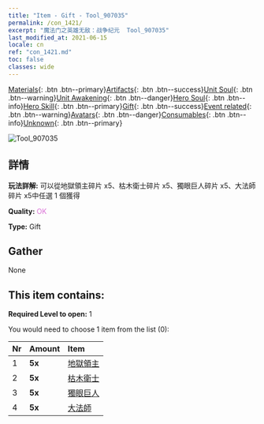 ```yaml
---
title: "Item - Gift - Tool_907035"
permalink: /con_1421/
excerpt: "魔法门之英雄无敌：战争纪元  Tool_907035"
last_modified_at: 2021-06-15
locale: cn
ref: "con_1421.md"
toc: false
classes: wide
---
```

 [Materials](/ItemsCN/){: .btn .btn--primary}[Artifacts](/ItemsCN/Artifacts/){: .btn .btn--success}[Unit Soul](/ItemsCN/UnitSoul/){: .btn .btn--warning}[Unit Awakening](/ItemsCN/UnitAwakening/){: .btn .btn--danger}[Hero Soul](/ItemsCN/HeroSoul/){: .btn .btn--info}[Hero Skill](/ItemsCN/HeroSkill/){: .btn .btn--primary}[Gift](/ItemsCN/Gift/){: .btn .btn--success}[Event related](/ItemsCN/Events/){: .btn .btn--warning}[Avatars](/ItemsCN/Avatars/){: .btn .btn--danger}[Consumables](/ItemsCN/Consumables/){: .btn .btn--info}[Unknown](/ItemsCN/Unknown/){: .btn .btn--primary}

 ![Tool_907035](/images/t/i_907035.png)

## 詳情
 **玩法詳解:** 可以從地獄領主碎片 x5、枯木衛士碎片 x5、獨眼巨人碎片 x5、大法師碎片 x5中任選 1 個獲得

 **Quality:** <span style="color: #DA70D6">OK</span>

 **Type:** Gift

## Gather

  None

## This item contains:

 **Required Level to open:** 1

 You would need to choose 1 item from the list (0):

  | Nr | Amount |     Item    |
  |:---|:-------|:------------|
  | 1 |  **5x** | [地獄領主](/cn/Items/unt_230/) |  | 
  | 2 |  **5x** | [枯木衛士](/cn/Items/unt_203/) |  | 
  | 3 |  **5x** | [獨眼巨人](/cn/Items/unt_222/) |  | 
  | 4 |  **5x** | [大法師](/cn/Items/unt_238/) |  | 
